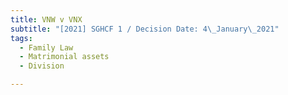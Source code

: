 ```yaml
---
title: VNW v VNX
subtitle: "[2021] SGHCF 1 / Decision Date: 4\_January\_2021"
tags:
  - Family Law
  - Matrimonial assets
  - Division

---
```

